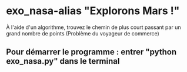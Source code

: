 # exo_nasa-alias "Explorons Mars !"
À l'aide d'un algorithme, trouvez le chemin de plus court passant par un grand nombre de points (Problème du voyageur de commerce)

## Pour démarrer le programme : entrer "python exo_nasa.py" dans le terminal